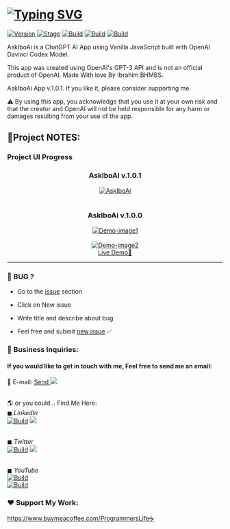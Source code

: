 <h1><a href="https://github.com/barhouum7/AskIboAi">
    <img src="https://readme-typing-svg.demolab.com?font=GillSansMT&size=36&duration=2500&pause=500&multiline=true&width=1000&height=90&lines=AskIboAi+🔥+📣;An+implementation+of+the+ChatGPT+model." alt="Typing SVG" />
</a>
</h1>

<p><a href="https://github.com/barhouum7/AskIboAi"><img src="https://img.shields.io/badge/AskIboAi-1.0.1-brightgreen.svg" alt="Version" data-canonical-src="https://img.shields.io/badge/AskIboAi-1.0.1-brightgreen.svg?maxAge=259200" style="max-width:100%;"></a>
<a href="https://github.com/barhouum7/AskIboAi"><img src="https://img.shields.io/badge/Release-Stable-brightgreen.svg" alt="Stage" data-canonical-src="https://img.shields.io/badge/Release-Stable-brightgreen.svg" style="max-width:100%;"></a>
<a href="https://github.com/barhouum7/AskIboAi"><img src="https://img.shields.io/badge/Supported%20Browsers-Chrome%2FBrave%2FEdge%2FSafari%2FFirefox%2FOpera-brightgreengreen.svg" alt="Build" data-canonical-src="https://img.shields.io/badge/Supported%20Browsers-Chrome%2FBrave%2FEdge%2FSafari%2FFirefox%2FOpera-brightgreengreen.svg" style="max-width:100%;"></a>
<a href="https://github.com/barhouum7/AskIboAi/blame/master/LICENSE"><img src="https://img.shields.io/github/license/barhouum7/AskIboAi?style=flat-square" alt="Build" data-canonical-src="https://img.shields.io/github/license/barhouum7/AskIboAi" style="max-width:100%;"></a>
<a href="#"><img src="https://img.shields.io/github/stars/barhouum7?style=social" alt="Build" data-canonical-src="https://img.shields.io/github/stars/barhouum7?style=social" style="max-width:100%;"></a></p>

AskIboAi is a ChatGPT AI App using Vanilla JavaScript built with OpenAI Davinci Codex Model.

This app was created using OpenAI's GPT-3 API and is not an official product of OpenAI.
Made With love By Ibrahim BHMBS.

AskIboAi App v.1.0.1. If you like it, please consider supporting me.

⚠️ By using this app, you acknowledge that you use it at your own risk and that the creator and OpenAI will not be held responsible for any harm or damages resulting from your use of the app.

## 📝Project NOTES:

### Project UI Progress

<div align="center">

  <h3>AskIboAi v.1.0.1</h3>
  <a href="#"><img src="https://i.ibb.co/zm31qbF/AskIboAi.jpg" alt="AskIboAi" border="0"></a><br /><br />
  <h3>AskIboAi v.1.0.0</h3>
  <a href="#"><img src="https://i.ibb.co/PrRp53z/Demo-image1.jpg" alt="Demo-image1" border="0"></a><br /><br />
  <a href="#"><img src="https://i.ibb.co/1GYgnG3/Demo-image2.jpg" alt="Demo-image2" border="0"></a><br />  
  <a target='_blank' href='https://ask-chatgpt.programmerslife.site/'>Live Demo🚀</a><br />
  
</div>

<hr>
<h3>🐜 BUG ?</h3>
<ul><li>Go to the <a target='_blank' href="https://github.com/barhouum7/AskIboAi/issues">issue</a> section</li></ul>
<ul><li>Click on New issue</li></ul>
<ul><li>Write title and describe about bug</li></ul> 
<ul><li>Feel free and submit <a target='_blank' href="https://github.com/barhouum7/AskIboAi/issues">new issue</a> ✅</li></ul>

<h3>💼 Business Inquiries:</h3>
<h4>If you would like to get in touch with me, Feel free to send me an email: </h4>📧 E-mail: <a href="mailto:contact@programmerslife.site?Subject=Hello%20again" target="_top">Send <img src="https://img.shields.io/badge/-Email-red?style=flat-square&logo=gmail&logoColor=white"></a>

<br>🌎 or you could... Find Me Here:
<br>◼ <i>LinkedIn</i><br><a target='_blank' href="https://linktr.ee/programmerslife"><img src="https://img.shields.io/modrinth/followers/AANobbMI?style=social" alt="Build" data-canonical-src="https://img.shields.io/modrinth/followers/AANobbMI?style=social" style="max-width:100%;"></a>
<a href="https://www.linkedin.com/in/ibrahimbs/">
    <img src="https://img.shields.io/badge/-Linkedin-blue?style=flat-square&logo=linkedin">
</a>


<br>◼ <i>Twitter</i><br><a target='_blank' href="https://twitter.com/intent/follow?screen_name=MindH4Q3Rr"><img src="https://img.shields.io/twitter/follow/mindh4q3rr" alt="Build" data-canonical-src="https://img.shields.io/twitter/follow/mindh4q3rr" style="max-width:100%;"></a>
<a href="https://twitter.com/mindh4q3rr">
    <img src="https://img.shields.io/badge/-Twitter-blue?style=flat-square&logo=twitter">
</a>

<br>◼ <i>YouTube</i><br>
<a target='_blank' href="https://www.youtube.com/@programmerslife01?sub_confirmation=1"><img src="https://img.shields.io/youtube/channel/views/UCBuiwdT12ytcmE_NMEPR-Sw" alt="Build" data-canonical-src="https://img.shields.io/youtube/channel/views/UCBuiwdT12ytcmE_NMEPR-Sw" style="max-width:100%;"></a>
<br>
<a target='_blank' href="https://www.youtube.com/@programmerslife01?sub_confirmation=1"><img src="https://img.shields.io/youtube/channel/subscribers/UCBuiwdT12ytcmE_NMEPR-Sw?style=social" alt="Build" data-canonical-src="https://img.shields.io/youtube/channel/subscribers/UCBuiwdT12ytcmE_NMEPR-Sw?style=social" style="max-width:100%;"></a>

<h3>❤️ Support My Work:</h3>
<a target='_blank' href='https://www.buymeacoffee.com/ProgrammersLife'>https://www.buymeacoffee.com/ProgrammersLife☕</a>
